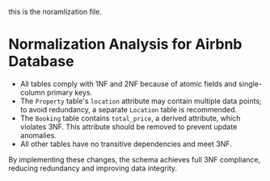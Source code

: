 this is the noramlization file.

# Normalization Analysis for Airbnb Database

- All tables comply with 1NF and 2NF because of atomic fields and single-column primary keys.
- The `Property` table's `location` attribute may contain multiple data points; to avoid redundancy, a separate `Location` table is recommended.
- The `Booking` table contains `total_price`, a derived attribute, which violates 3NF. This attribute should be removed to prevent update anomalies.
- All other tables have no transitive dependencies and meet 3NF.

By implementing these changes, the schema achieves full 3NF compliance, reducing redundancy and improving data integrity.
